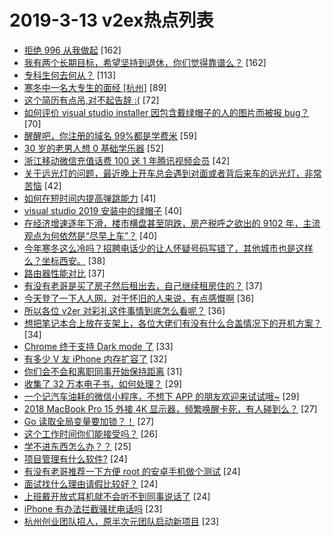 # 2019-3-13 v2ex热点列表

+ [拒绝 996 从我做起](https://www.v2ex.com/t/544105#reply162) [162]
+ [我有两个长期目标，希望坚持到退休，你们觉得靠谱么？](https://www.v2ex.com/t/544143#reply162) [162]
+ [专科生何去何从？](https://www.v2ex.com/t/543966#reply113) [113]
+ [寒冬中一名大专生的面经 [杭州]](https://www.v2ex.com/t/544007#reply89) [89]
+ [这个简历有点吊,对不起告辞 :(](https://www.v2ex.com/t/543965#reply72) [72]
+ [如何评价 visual studio installer 因包含戴绿帽子的人的图片而被报 bug？](https://www.v2ex.com/t/543962#reply70) [70]
+ [醒醒吧，你注册的域名 99%都是学费米](https://www.v2ex.com/t/543968#reply59) [59]
+ [30 岁的老男人想 0 基础学乐器](https://www.v2ex.com/t/544178#reply52) [52]
+ [浙江移动微信充值话费 100 送 1 年腾讯视频会员](https://www.v2ex.com/t/544101#reply42) [42]
+ [关于远光灯的问题，最近晚上开车总会遇到对面或者背后来车的远光灯，非常苦恼](https://www.v2ex.com/t/543967#reply42) [42]
+ [如何在短时间内提高弹跳能力](https://www.v2ex.com/t/543989#reply41) [41]
+ [visual studio 2019 安装中的绿帽子](https://www.v2ex.com/t/544120#reply40) [40]
+ [在经济增速逐年下滑，楼市横盘甚至阴跌，房产税呼之欲出的 9102 年，主流观点为何依然是“尽早上车”？](https://www.v2ex.com/t/544177#reply40) [40]
+ [今年寒冬这么冷吗？招聘电话少的让人怀疑号码写错了，其他城市也是这样么？坐标西安。](https://www.v2ex.com/t/543977#reply38) [38]
+ [路由器性能对比](https://www.v2ex.com/t/544006#reply37) [37]
+ [有没有老哥是买了房子然后租出去，自己继续租房住的？](https://www.v2ex.com/t/543987#reply37) [37]
+ [今天登了一下人人网，对于怀旧的人来说，有点感慨啊](https://www.v2ex.com/t/544066#reply36) [36]
+ [所以各位 v2er 对彩礼这件事情到底怎么看呢？](https://www.v2ex.com/t/544224#reply36) [36]
+ [想把笔记本合上放在支架上，各位大佬们有没有什么合盖情况下的开机方案？](https://www.v2ex.com/t/543973#reply34) [34]
+ [Chrome 终于支持 Dark mode 了](https://www.v2ex.com/t/544013#reply33) [33]
+ [有多少 V 友 iPhone 内存扩容了](https://www.v2ex.com/t/544115#reply32) [32]
+ [你们会不会和离职同事开始保持距离](https://www.v2ex.com/t/544012#reply31) [31]
+ [收集了 32 万本电子书，如何处理？](https://www.v2ex.com/t/544275#reply29) [29]
+ [一个记汽车油耗的微信小程序，不想下 APP 的朋友欢迎来试试哦~](https://www.v2ex.com/t/543999#reply29) [29]
+ [2018 MacBook Pro 15 外接 4K 显示器，频繁唤醒卡死，有人碰到么？](https://www.v2ex.com/t/544131#reply27) [27]
+ [Go 读取全局变量要加锁？！](https://www.v2ex.com/t/544205#reply27) [27]
+ [这个工作时间你们能接受吗？](https://www.v2ex.com/t/544167#reply26) [26]
+ [学不进东西怎么办？？](https://www.v2ex.com/t/544002#reply25) [25]
+ [项目管理有什么软件?](https://www.v2ex.com/t/544266#reply24) [24]
+ [有没有老哥推荐一下方便 root 的安卓手机做个测试](https://www.v2ex.com/t/544016#reply24) [24]
+ [面试找什么理由请假比较好？](https://www.v2ex.com/t/544179#reply24) [24]
+ [上班戴开放式耳机就不会听不到同事说话了](https://www.v2ex.com/t/543960#reply24) [24]
+ [iPhone 有办法拦截骚扰电话吗](https://www.v2ex.com/t/544089#reply23) [23]
+ [杭州创业团队招人，原半次元团队启动新项目](https://www.v2ex.com/t/544121#reply23) [23]
